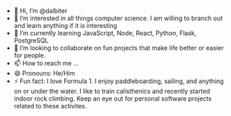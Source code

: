 - 👋 Hi, I’m @dalbiter
- 👀 I’m interested in all things computer science. I am willing to branch out and learn anything if it is interesting
- 🌱 I’m currently learning JavaScript, Node, React, Python, Flask, PostgreSQL
- 💞️ I’m looking to collaborate on fun projects that make life better or easier for people. 
- 📫 How to reach me ...
- 😄 Pronouns: He/Him
- ⚡ Fun fact: I love Formula 1. I enjoy paddleboarding, sailing, and anything on or under the water. I like to train calisthenics and recently started indoor rock climbing. Keep an eye out for personal software projects related to these activites.

<!---
dalbiter/dalbiter is a ✨ special ✨ repository because its `README.md` (this file) appears on your GitHub profile.
You can click the Preview link to take a look at your changes.
--->
